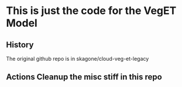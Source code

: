 # This is just the code for the VegET Model


## History 

The original github repo is in skagone/cloud-veg-et-legacy


## Actions Cleanup the misc stiff in this repo

